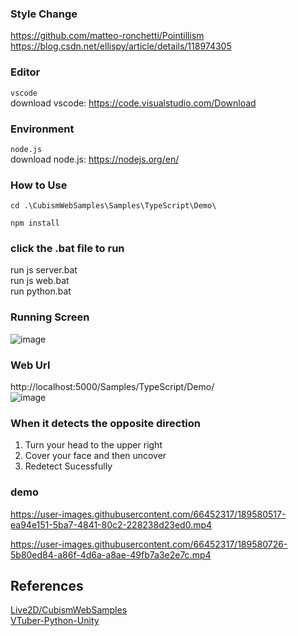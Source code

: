 ### Style Change
https://github.com/matteo-ronchetti/Pointillism  
https://blog.csdn.net/ellispy/article/details/118974305  

### Editor
`vscode`  
download vscode: https://code.visualstudio.com/Download

### Environment
`node.js`  
download node.js: https://nodejs.org/en/


### How to Use

```
cd .\CubismWebSamples\Samples\TypeScript\Demo\
```  
```
npm install
```  
### click the .bat file to run
run js server.bat  
run js web.bat  
run python.bat  

### Running Screen
![image](https://user-images.githubusercontent.com/66452317/163756016-25e7b7db-a2a0-481c-99ca-b90fc915cafd.png)

### Web Url
http://localhost:5000/Samples/TypeScript/Demo/   
![image](https://user-images.githubusercontent.com/66452317/163739267-ed5fb6cc-6f46-4f42-84d2-b1e76ea60acd.png)  


### When it detects the opposite direction
1. Turn your head to the upper right  
2. Cover your face and then uncover
3. Redetect Sucessfully


### demo
https://user-images.githubusercontent.com/66452317/189580517-ea94e151-5ba7-4841-80c2-228238d23ed0.mp4  

https://user-images.githubusercontent.com/66452317/189580726-5b80ed84-a86f-4d6a-a8ae-49fb7a3e2e7c.mp4


## References
[Live2D/CubismWebSamples](https://github.com/Live2D/CubismWebSamples)  
[VTuber-Python-Unity](https://github.com/mmmmmm44/VTuber-Python-Unity)  







